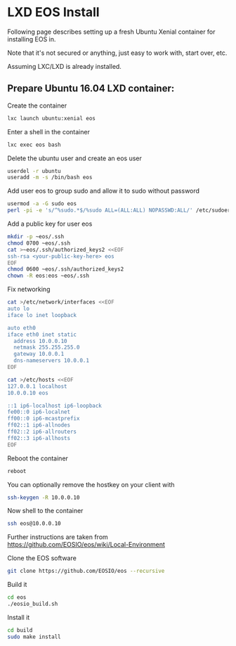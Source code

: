 # LXD EOS Install

Following page describes setting up a fresh Ubuntu Xenial container for installing EOS in.

Note that it's not secured or anything, just easy to work with, start over, etc.

Assuming LXC/LXD is already installed.

## Prepare Ubuntu 16.04 LXD container:

Create the container
```sh
lxc launch ubuntu:xenial eos
```

Enter a shell in the container
```sh
lxc exec eos bash
```

Delete the ubuntu user and create an eos user
```sh
userdel -r ubuntu
useradd -m -s /bin/bash eos
```

Add user eos to group sudo and allow it to sudo without password
```sh
usermod -a -G sudo eos
perl -pi -e 's/^%sudo.*$/%sudo ALL=(ALL:ALL) NOPASSWD:ALL/' /etc/sudoers
```

Add a public key for user eos
```sh
mkdir -p ~eos/.ssh
chmod 0700 ~eos/.ssh
cat >~eos/.ssh/authorized_keys2 <<EOF
ssh-rsa <your-public-key-here> eos
EOF
chmod 0600 ~eos/.ssh/authorized_keys2
chown -R eos:eos ~eos/.ssh
```

Fix networking
```sh
cat >/etc/network/interfaces <<EOF
auto lo
iface lo inet loopback

auto eth0
iface eth0 inet static
  address 10.0.0.10
  netmask 255.255.255.0
  gateway 10.0.0.1
  dns-nameservers 10.0.0.1
EOF

cat >/etc/hosts <<EOF
127.0.0.1 localhost
10.0.0.10 eos

::1 ip6-localhost ip6-loopback
fe00::0 ip6-localnet
ff00::0 ip6-mcastprefix
ff02::1 ip6-allnodes
ff02::2 ip6-allrouters
ff02::3 ip6-allhosts
EOF
```

Reboot the container
```sh
reboot
```

You can optionally remove the hostkey on your client with
```sh
ssh-keygen -R 10.0.0.10
```

Now shell to the container
```sh
ssh eos@10.0.0.10
```

Further instructions are taken from https://github.com/EOSIO/eos/wiki/Local-Environment

Clone the EOS software
```sh
git clone https://github.com/EOSIO/eos --recursive
```

Build it
```sh
cd eos
./eosio_build.sh
```

Install it
```sh
cd build
sudo make install
```
